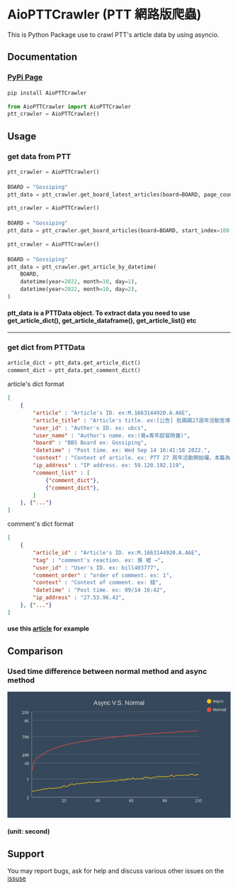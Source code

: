 # AioPTTCrawler (PTT 網路版爬蟲)

This is Python Package use to crawl PTT's article data by using asyncio.

## Documentation

### [PyPi Page][]

[PyPi Page]:<https://pypi.org/project/AioPTTCrawler/>

```bash
pip install AioPTTCrawler
```

```python
from AioPTTCrawler import AioPTTCrawler
ptt_crawler = AioPTTCrawler()
```

## Usage

### get data from PTT

```python
ptt_crawler = AioPTTCrawler()

BOARD = "Gossiping"
ptt_data = ptt_crawler.get_board_latest_articles(board=BOARD, page_count=10)
```

```python
ptt_crawler = AioPTTCrawler()

BOARD = "Gossiping"
ptt_data = ptt_crawler.get_board_articles(board=BOARD, start_index=100, end_index=200)
```

```python
ptt_crawler = AioPTTCrawler()

BOARD = "Gossiping"
ptt_data = ptt_crawler.get_article_by_datetime(
    BOARD,
    datetime(year=2022, month=10, day=1),
    datetime(year=2022, month=10, day=2),
)
```

#### ptt_data is a PTTData object. To extract data you need to use get_article_dict(), get_article_dataframe(), get_article_list() etc

---

### get dict from PTTData

```python
article_dict = ptt_data.get_article_dict()
comment_dict = ptt_data.get_comment_dict()
```

article's dict format

```json
[
    {
        "article" : "Article's ID. ex:M.1663144920.A.A6E",
        "article_title" : "Article's title. ex:[公告] 批踢踢27週年活動宣導公告更新",
        "user_id" : "Author's ID. ex: ubcs",
        "user_name" : "Author's name. ex:(覺★青年超冒險蓋)",
        "board" : "BBS Board ex: Gossiping",
        "datetime" : "Post time. ex: Wed Sep 14 16:41:58 2022.",
        "context" : "Context of article. ex: PTT 27 周年活動開始囉，本篇為置底宣導，詳情參閱下面資料...",
        "ip_address" : "IP address. ex: 59.120.192.119",
        "comment_list" : [
            {"comment_dict"},
            {"comment_dict"},
        ]
    }, {"..."}
]
```

comment's dict format

```json
[
    {
        "article_id" : "Article's ID. ex:M.1663144920.A.A6E",
        "tag" : "comment's reaction. ex: 推 噓 →",
        "user_id" : "User's ID. ex: bill403777",
        "comment_order" : "order of comment. ex: 1",
        "context" : "Context of comment. ex: 錢",
        "datetime" : "Post time. ex: 09/14 16:42",
        "ip_address" : "27.53.96.42",
    }, {"..."}
]
```

#### use this [article][] for example

[article]: https://www.ptt.cc/bbs/Gossiping/M.1663144920.A.A6E.html

## Comparison

### Used time difference between normal method and async method

![time diff](/time-diff.png)

#### (unit: second)

## Support

You may report bugs, ask for help and discuss various other issues on the [issuse][]

[issuse]: https://github.com/DOUIF/aio-ptt-crawler/issues
